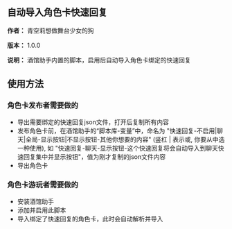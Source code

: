 ## 自动导入角色卡快速回复

**作者：** 青空莉想做舞台少女的狗

**版本：** 1.0.0

**说明：** 酒馆助手内置的脚本，启用后自动导入角色卡绑定的快速回复

## 使用方法

### 角色卡发布者需要做的

- 导出需要绑定的快速回复json文件，打开后复制所有内容
- 发布角色卡前，在酒馆助手的“脚本库-变量”中，命名为 "快速回复-不启用|聊天|全局-显示按钮|不显示按钮-其他你想要的内容" (竖杠 | 表示或, 你要从中选一种使用), 如 "快速回复-聊天-显示按钮-这个快速回复将会自动导入到聊天快速回复集中并显示按钮"，值为刚才复制的json文件内容
- 导出角色卡

### 角色卡游玩者需要做的

- 安装酒馆助手
- 添加并启用此脚本
- 导入绑定了快速回复的角色卡，此时会自动解析并导入
